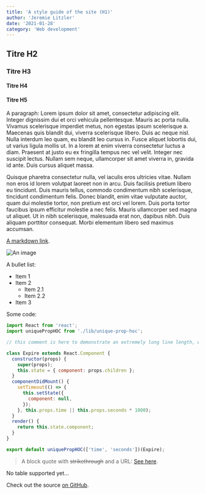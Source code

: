 ```yaml
---
title: 'A style guide of the site (H1)'
author: 'Jeremie Litzler'
date: '2021-01-28'
category: 'Web development'
---
```


## Titre H2

### Titre H3

#### Titre H4

#### Titre H5

A paragraph: Lorem ipsum dolor sit amet, consectetur adipiscing elit. Integer dignissim dui et orci vehicula pellentesque. Mauris ac porta nulla. Vivamus scelerisque imperdiet metus, non egestas ipsum scelerisque a. Maecenas quis blandit dui, viverra scelerisque libero. Duis ac neque nisl. Nulla interdum leo quam, eu blandit leo cursus in. Fusce aliquet lobortis dui, ut varius ligula mollis ut. In a lorem at enim viverra consectetur luctus a diam. Praesent at justo eu ex fringilla tempus nec vel velit. Integer nec suscipit lectus. Nullam sem neque, ullamcorper sit amet viverra in, gravida id ante. Duis cursus aliquet massa.

Quisque pharetra consectetur nulla, vel iaculis eros ultricies vitae. Nullam non eros id lorem volutpat laoreet non in arcu. Duis facilisis pretium libero eu tincidunt. Duis mauris tellus, commodo condimentum nibh scelerisque, tincidunt condimentum felis. Donec blandit, enim vitae vulputate auctor, quam dui molestie tortor, non pretium est orci vel lorem. Duis porta tortor faucibus ipsum efficitur molestie a nec felis. Mauris ullamcorper sed magna ut aliquet. Ut in nibh scelerisque, malesuada erat non, dapibus nibh. Duis aliquam porttitor consequat. Morbi elementum libero sed maximus accumsan.

[A markdown link](https://iamjeremie.me/post/styleguide).

![An image](https://picsum.photos/200/300)

A bullet list:

- Item 1
- Item 2
  - Item 2.1
  - Item 2.2
- Item 3

Some code:

```js
import React from 'react';
import uniquePropHOC from './lib/unique-prop-hoc';

// this comment is here to demonstrate an extremely long line length, well beyond what you should probably allow in your own code, though sometimes you'll be highlighting code you can't refactor, which is unfortunate but should be handled gracefully

class Expire extends React.Component {
  constructor(props) {
    super(props);
    this.state = { component: props.children };
  }
  componentDidMount() {
    setTimeout(() => {
      this.setState({
        component: null,
      });
    }, this.props.time || this.props.seconds * 1000);
  }
  render() {
    return this.state.component;
  }
}

export default uniquePropHOC(['time', 'seconds'])(Expire);
```

> A block quote with ~~strikethrough~~ and a URL: [See here](https://reactjs.org).

No table supported yet...

Check out the source [on GitHub](https://github.com/JeremieLitzler/iamjeremie.me/blob/master/posts/styleguide.md).
